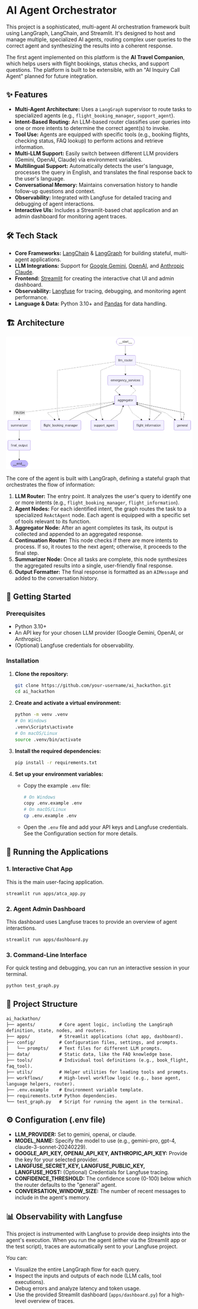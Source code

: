 # AI Agent Orchestrator

This project is a sophisticated, multi-agent AI orchestration framework built using LangGraph, LangChain, and Streamlit. It's designed to host and manage multiple, specialized AI agents, routing complex user queries to the correct agent and synthesizing the results into a coherent response.

The first agent implemented on this platform is the **AI Travel Companion**, which helps users with flight bookings, status checks, and support questions. The platform is built to be extensible, with an "AI Inquiry Call Agent" planned for future integration.

## ✨ Features

- **Multi-Agent Architecture:** Uses a `LangGraph` supervisor to route tasks to specialized agents (e.g., `flight_booking_manager`, `support_agent`).
- **Intent-Based Routing:** An LLM-based router classifies user queries into one or more intents to determine the correct agent(s) to invoke.
- **Tool Use:** Agents are equipped with specific tools (e.g., booking flights, checking status, FAQ lookup) to perform actions and retrieve information.
- **Multi-LLM Support:** Easily switch between different LLM providers (Gemini, OpenAI, Claude) via environment variables.
- **Multilingual Support:** Automatically detects the user's language, processes the query in English, and translates the final response back to the user's language.
- **Conversational Memory:** Maintains conversation history to handle follow-up questions and context.
- **Observability:** Integrated with Langfuse for detailed tracing and debugging of agent interactions.
- **Interactive UIs:** Includes a Streamlit-based chat application and an admin dashboard for monitoring agent traces.

## 🛠️ Tech Stack

- **Core Frameworks:** [LangChain](https://www.langchain.com/) & [LangGraph](https://langchain-ai.github.io/langgraph/) for building stateful, multi-agent applications.
- **LLM Integrations:** Support for [Google Gemini](https://ai.google.dev/), [OpenAI](https://openai.com/), and [Anthropic Claude](https://www.anthropic.com/).
- **Frontend:** [Streamlit](https://streamlit.io/) for creating the interactive chat UI and admin dashboard.
- **Observability:** [Langfuse](https://langfuse.com/) for tracing, debugging, and monitoring agent performance.
- **Language & Data:** Python 3.10+ and [Pandas](https://pandas.pydata.org/) for data handling.

## 🏗️ Architecture

![AI Agent Orchestrator Architecture](assets/architecture-diagram.png)

The core of the agent is built with LangGraph, defining a stateful graph that orchestrates the flow of information:

1. **LLM Router:** The entry point. It analyzes the user's query to identify one or more intents (e.g., `flight_booking_manager`, `flight_information`).
2. **Agent Nodes:** For each identified intent, the graph routes the task to a specialized `ReActAgent` node. Each agent is equipped with a specific set of tools relevant to its function.
3. **Aggregator Node:** After an agent completes its task, its output is collected and appended to an aggregated response.
4. **Continuation Router:** This node checks if there are more intents to process. If so, it routes to the next agent; otherwise, it proceeds to the final step.
5. **Summarizer Node:** Once all tasks are complete, this node synthesizes the aggregated results into a single, user-friendly final response.
6. **Output Formatter:** The final response is formatted as an `AIMessage` and added to the conversation history.

## 🚀 Getting Started

### Prerequisites

- Python 3.10+
- An API key for your chosen LLM provider (Google Gemini, OpenAI, or Anthropic).
- (Optional) Langfuse credentials for observability.

### Installation

1. **Clone the repository:**
    ```bash
    git clone https://github.com/your-username/ai_hackathon.git
    cd ai_hackathon
    ```

2. **Create and activate a virtual environment:**
    ```bash
    python -m venv .venv
    # On Windows
    .venv\Scripts\activate
    # On macOS/Linux
    source .venv/bin/activate
    ```

3. **Install the required dependencies:**
    ```bash
    pip install -r requirements.txt
    ```

4. **Set up your environment variables:**
    - Copy the example `.env` file:
        ```bash
        # On Windows
        copy .env.example .env
        # On macOS/Linux
        cp .env.example .env
        ```
    - Open the `.env` file and add your API keys and Langfuse credentials. See the Configuration section for more details.

## 🏃 Running the Applications

### 1. Interactive Chat App

This is the main user-facing application.

```bash
streamlit run apps/atca_app.py
```

### 2. Agent Admin Dashboard

This dashboard uses Langfuse traces to provide an overview of agent interactions.

```bash
streamlit run apps/dashboard.py
```

### 3. Command-Line Interface

For quick testing and debugging, you can run an interactive session in your terminal.

```bash
python test_graph.py
```

## 📂 Project Structure

```
ai_hackathon/
├── agents/         # Core agent logic, including the LangGraph definition, state, nodes, and routers.
├── apps/           # Streamlit applications (chat app, dashboard).
├── config/         # Configuration files, settings, and prompts.
│   └── prompts/    # Text files for different LLM prompts.
├── data/           # Static data, like the FAQ knowledge base.
├── tools/          # Individual tool definitions (e.g., book_flight, faq_tool).
├── utils/          # Helper utilities for loading tools and prompts.
├── workflows/      # High-level workflow logic (e.g., base agent, language helpers, router).
├── .env.example    # Environment variable template.
├── requirements.txt# Python dependencies.
└── test_graph.py   # Script for running the agent in the terminal.
```

## ⚙️ Configuration (.env file)

- **LLM_PROVIDER:** Set to gemini, openai, or claude.
- **MODEL_NAME:** Specify the model to use (e.g., gemini-pro, gpt-4, claude-3-sonnet-20240229).
- **GOOGLE_API_KEY, OPENAI_API_KEY, ANTHROPIC_API_KEY:** Provide the key for your selected provider.
- **LANGFUSE_SECRET_KEY, LANGFUSE_PUBLIC_KEY, LANGFUSE_HOST:** (Optional) Credentials for Langfuse tracing.
- **CONFIDENCE_THRESHOLD:** The confidence score (0-100) below which the router defaults to the "general" agent.
- **CONVERSATION_WINDOW_SIZE:** The number of recent messages to include in the agent's memory.

## 📊 Observability with Langfuse

This project is instrumented with Langfuse to provide deep insights into the agent's execution. When you run the agent (either via the Streamlit app or the test script), traces are automatically sent to your Langfuse project.

You can:
- Visualize the entire LangGraph flow for each query.
- Inspect the inputs and outputs of each node (LLM calls, tool executions).
- Debug errors and analyze latency and token usage.
- Use the provided Streamlit dashboard (`apps/dashboard.py`) for a high-level overview of traces.


